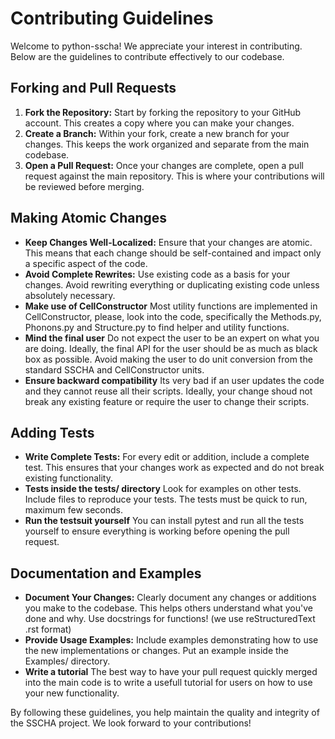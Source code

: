 # Contributing Guidelines

Welcome to python-sscha! We appreciate your interest in contributing. Below are the guidelines to contribute effectively to our codebase.

## Forking and Pull Requests

1. **Fork the Repository:** Start by forking the repository to your GitHub account. This creates a copy where you can make your changes.
2. **Create a Branch:** Within your fork, create a new branch for your changes. This keeps the work organized and separate from the main codebase.
3. **Open a Pull Request:** Once your changes are complete, open a pull request against the main repository. This is where your contributions will be reviewed before merging.

## Making Atomic Changes

- **Keep Changes Well-Localized:** Ensure that your changes are atomic. This means that each change should be self-contained and impact only a specific aspect of the code.
- **Avoid Complete Rewrites:** Use existing code as a basis for your changes. Avoid rewriting everything or duplicating existing code unless absolutely necessary.
- **Make use of CellConstructor** Most utility functions are implemented in CellConstructor, please, look into the code, specifically the Methods.py, Phonons.py and Structure.py to find helper and utility functions.
- **Mind the final user** Do not expect the user to be an expert on what you are doing. Ideally, the final API for the user should be as much as black box as possible. Avoid making the user to do unit conversion from the standard SSCHA and CellConstructor units. 
- **Ensure backward compatibility** Its very bad if an user updates the code and they cannot reuse all their scripts. Ideally, your change shoud not break any existing feature or require the user to change their scripts.

## Adding Tests

- **Write Complete Tests:** For every edit or addition, include a complete test. This ensures that your changes work as expected and do not break existing functionality.
- **Tests inside the tests/ directory** Look for examples on other tests. Include files to reproduce your tests. The tests must be quick to run, maximum few seconds.
- **Run the testsuit yourself** You can install pytest and run all the tests yourself to ensure everything is working before opening the pull request.

## Documentation and Examples

- **Document Your Changes:** Clearly document any changes or additions you make to the codebase. This helps others understand what you've done and why. Use docstrings for functions! (we use reStructuredText .rst format)
- **Provide Usage Examples:** Include examples demonstrating how to use the new implementations or changes. Put an example inside the Examples/ directory.
- **Write a tutorial** The best way to have your pull request quickly merged into the main code is to write a usefull tutorial for users on how to use your new functionality.

By following these guidelines, you help maintain the quality and integrity of the SSCHA project. We look forward to your contributions!

